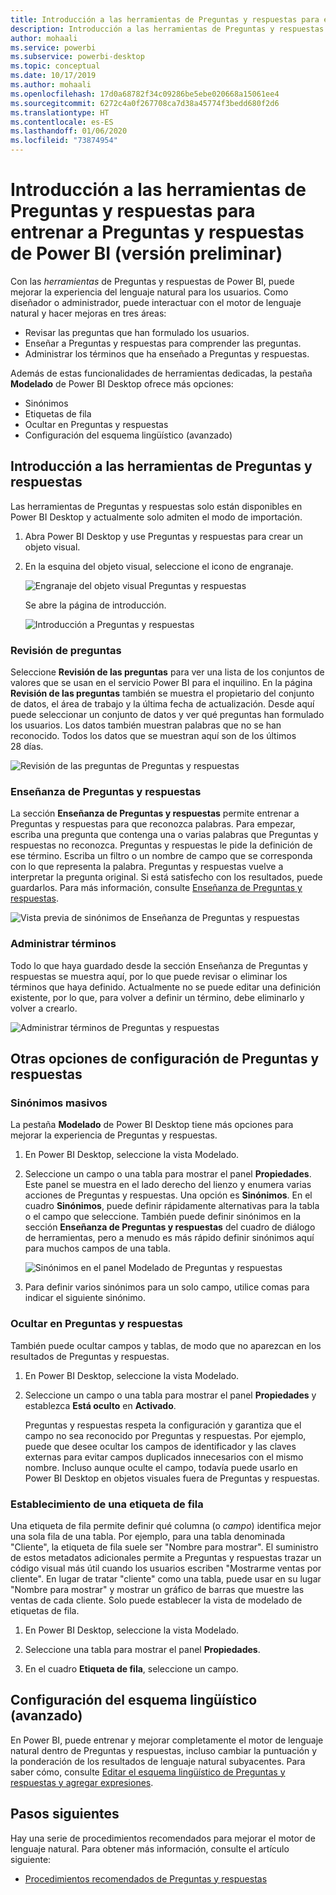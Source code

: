 ```yaml
---
title: Introducción a las herramientas de Preguntas y respuestas para entrenar a Preguntas y respuestas de Power BI (versión preliminar)
description: Introducción a las herramientas de Preguntas y respuestas de Power BI
author: mohaali
ms.service: powerbi
ms.subservice: powerbi-desktop
ms.topic: conceptual
ms.date: 10/17/2019
ms.author: mohaali
ms.openlocfilehash: 17d0a68782f34c09286be5ebe020668a15061ee4
ms.sourcegitcommit: 6272c4a0f267708ca7d38a45774f3bedd680f2d6
ms.translationtype: HT
ms.contentlocale: es-ES
ms.lasthandoff: 01/06/2020
ms.locfileid: "73874954"
---
```

# <a name="intro-to-qa-tooling-to-train-power-bi-qa-preview"></a>Introducción a las herramientas de Preguntas y respuestas para entrenar a Preguntas y respuestas de Power BI (versión preliminar)

Con las *herramientas* de Preguntas y respuestas de Power BI, puede mejorar la experiencia del lenguaje natural para los usuarios. Como diseñador o administrador, puede interactuar con el motor de lenguaje natural y hacer mejoras en tres áreas: 

- Revisar las preguntas que han formulado los usuarios.
- Enseñar a Preguntas y respuestas para comprender las preguntas.
- Administrar los términos que ha enseñado a Preguntas y respuestas.

Además de estas funcionalidades de herramientas dedicadas, la pestaña **Modelado** de Power BI Desktop ofrece más opciones:  

- Sinónimos
- Etiquetas de fila
- Ocultar en Preguntas y respuestas
- Configuración del esquema lingüístico (avanzado)

## <a name="get-started-with-qa-tooling"></a>Introducción a las herramientas de Preguntas y respuestas

Las herramientas de Preguntas y respuestas solo están disponibles en Power BI Desktop y actualmente solo admiten el modo de importación.

1. Abra Power BI Desktop y use Preguntas y respuestas para crear un objeto visual. 
2. En la esquina del objeto visual, seleccione el icono de engranaje. 

    ![Engranaje del objeto visual Preguntas y respuestas](media/qna-visual-gear.png)

    Se abre la página de introducción.  

    ![Introducción a Preguntas y respuestas](media/qna-tooling-dialog.png)

### <a name="review-questions"></a>Revisión de preguntas

Seleccione **Revisión de las preguntas** para ver una lista de los conjuntos de valores que se usan en el servicio Power BI para el inquilino. En la página **Revisión de las preguntas** también se muestra el propietario del conjunto de datos, el área de trabajo y la última fecha de actualización. Desde aquí puede seleccionar un conjunto de datos y ver qué preguntas han formulado los usuarios. Los datos también muestran palabras que no se han reconocido. Todos los datos que se muestran aquí son de los últimos 28 días.

![Revisión de las preguntas de Preguntas y respuestas](media/qna-tooling-review-questions.png)

### <a name="teach-qa"></a>Enseñanza de Preguntas y respuestas

La sección **Enseñanza de Preguntas y respuestas** permite entrenar a Preguntas y respuestas para que reconozca palabras. Para empezar, escriba una pregunta que contenga una o varias palabras que Preguntas y respuestas no reconozca. Preguntas y respuestas le pide la definición de ese término. Escriba un filtro o un nombre de campo que se corresponda con lo que representa la palabra. Preguntas y respuestas vuelve a interpretar la pregunta original. Si está satisfecho con los resultados, puede guardarlos. Para más información, consulte [Enseñanza de Preguntas y respuestas](q-and-a-tooling-teach-q-and-a.md).

![Vista previa de sinónimos de Enseñanza de Preguntas y respuestas](media/qna-tooling-teach-fixpreview.png)

### <a name="manage-terms"></a>Administrar términos

Todo lo que haya guardado desde la sección Enseñanza de Preguntas y respuestas se muestra aquí, por lo que puede revisar o eliminar los términos que haya definido. Actualmente no se puede editar una definición existente, por lo que, para volver a definir un término, debe eliminarlo y volver a crearlo.

![Administrar términos de Preguntas y respuestas](media/qna-manage-terms.png)

## <a name="other-qa-settings"></a>Otras opciones de configuración de Preguntas y respuestas

### <a name="bulk-synonyms"></a>Sinónimos masivos

La pestaña **Modelado** de Power BI Desktop tiene más opciones para mejorar la experiencia de Preguntas y respuestas. 

1. En Power BI Desktop, seleccione la vista Modelado.

2. Seleccione un campo o una tabla para mostrar el panel **Propiedades**.  Este panel se muestra en el lado derecho del lienzo y enumera varias acciones de Preguntas y respuestas. Una opción es **Sinónimos**. En el cuadro **Sinónimos**, puede definir rápidamente alternativas para la tabla o el campo que seleccione. También puede definir sinónimos en la sección **Enseñanza de Preguntas y respuestas** del cuadro de diálogo de herramientas, pero a menudo es más rápido definir sinónimos aquí para muchos campos de una tabla.

    ![Sinónimos en el panel Modelado de Preguntas y respuestas](media/qna-modelling-pane-synonyms.png)

3. Para definir varios sinónimos para un solo campo, utilice comas para indicar el siguiente sinónimo.

### <a name="hide-from-qa"></a>Ocultar en Preguntas y respuestas

También puede ocultar campos y tablas, de modo que no aparezcan en los resultados de Preguntas y respuestas. 

1. En Power BI Desktop, seleccione la vista Modelado.

2. Seleccione un campo o una tabla para mostrar el panel **Propiedades** y establezca **Está oculto** en **Activado**.

    Preguntas y respuestas respeta la configuración y garantiza que el campo no sea reconocido por Preguntas y respuestas. Por ejemplo, puede que desee ocultar los campos de identificador y las claves externas para evitar campos duplicados innecesarios con el mismo nombre. Incluso aunque oculte el campo, todavía puede usarlo en Power BI Desktop en objetos visuales fuera de Preguntas y respuestas.

### <a name="set-a-row-label"></a>Establecimiento de una etiqueta de fila

Una etiqueta de fila permite definir qué columna (o *campo*) identifica mejor una sola fila de una tabla. Por ejemplo, para una tabla denominada "Cliente", la etiqueta de fila suele ser "Nombre para mostrar". El suministro de estos metadatos adicionales permite a Preguntas y respuestas trazar un código visual más útil cuando los usuarios escriben "Mostrarme ventas por cliente". En lugar de tratar "cliente" como una tabla, puede usar en su lugar "Nombre para mostrar" y mostrar un gráfico de barras que muestre las ventas de cada cliente. Solo puede establecer la vista de modelado de etiquetas de fila. 

1. En Power BI Desktop, seleccione la vista Modelado.

2. Seleccione una tabla para mostrar el panel **Propiedades**.

3. En el cuadro **Etiqueta de fila**, seleccione un campo.

## <a name="configure-the-linguistic-schema-advanced"></a>Configuración del esquema lingüístico (avanzado)

En Power BI, puede entrenar y mejorar completamente el motor de lenguaje natural dentro de Preguntas y respuestas, incluso cambiar la puntuación y la ponderación de los resultados de lenguaje natural subyacentes. Para saber cómo, consulte [Editar el esquema lingüístico de Preguntas y respuestas y agregar expresiones](q-and-a-tooling-advanced.md).

## <a name="next-steps"></a>Pasos siguientes

Hay una serie de procedimientos recomendados para mejorar el motor de lenguaje natural. Para obtener más información, consulte el artículo siguiente:

* [Procedimientos recomendados de Preguntas y respuestas](q-and-a-best-practices.md)

